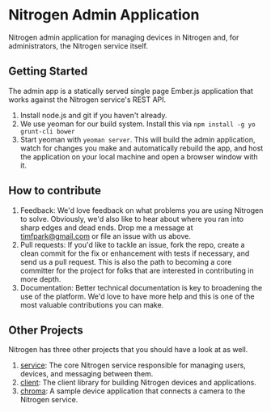 # Nitrogen Admin Application

Nitrogen admin application for managing devices in Nitrogen and, for administrators, the Nitrogen service itself.

## Getting Started

The admin app is a statically served single page Ember.js application that works against the Nitrogen service's REST API.

1. Install node.js and git if you haven't already.
2. We use yeoman for our build system.  Install this via `npm install -g yo grunt-cli bower`
3. Start yeoman with `yeoman server`.   This will build the admin application, watch for changes you make and automatically rebuild the app, and host the application on your local machine and open a browser window with it.

## How to contribute

1.  Feedback:  We'd love feedback on what problems you are using Nitrogen to solve.  Obviously, we'd also like to hear about where you ran into sharp edges and dead ends.   Drop me a message at [timfpark@gmail.com](mailto:timfpark@gmail.com) or file an issue with us above.
2.  Pull requests:  If you'd like to tackle an issue, fork the repo, create a clean commit for the fix or enhancement with tests if necessary, and send us a pull request. This is also the path to becoming a core committer for the project for folks that are interested in contributing in more depth.
3.  Documentation:  Better technical documentation is key to broadening the use of the platform.   We'd love to have more help and this is one of the most valuable contributions you can make.

## Other Projects

Nitrogen has three other projects that you should have a look at as well.

1. [service](https://github.com/nitrogenjs/service): The core Nitrogen service responsible for managing users, devices, and messaging between them.
1. [client](https://github.com/nitrogenjs/client): The client library for building Nitrogen devices and applications.
3. [chroma](https://github.com/nitrogenjs/chroma): A sample device application that connects a camera to the Nitrogen service.

